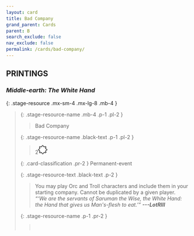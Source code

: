```yaml
---
layout: card
title: Bad Company
grand_parent: Cards
parent: B
search_exclude: false
nav_exclude: false
permalink: /cards/bad-company/
---
```


## PRINTINGS


### _Middle-earth: The White Hand_

{: .stage-resource .mx-sm-4 .mx-lg-8 .mb-4 }
> {: .stage-resource-name .mb-4 .p-1 .pl-2 }
> > <div class="card-mp"></div>
> > <div class="card-name">Bad Company</div>
>
> {: .stage-resource-name .black-text .p-1 .pl-2 }
> > 2![](/assets/images/stage-point.svg)
>
> {: .card-classification .pr-2 }
> Permanent-event
>
> {: .stage-resource-text .black-text .p-2 }
> > You may play Orc and Troll characters and include them in your starting company. Cannot be duplicated by a given player. <br>_“‘We are the servants of Saruman the Wise, the White Hand: the Hand that gives us Man's-flesh to eat.’”_ ***---&NoBreak;LotRIII*** 
> 
> {: .stage-resource-name .p-1 .pr-2 }
> > <div class="card-shield"></div>
> > <div class="card-corruption">&nbsp;</div>
